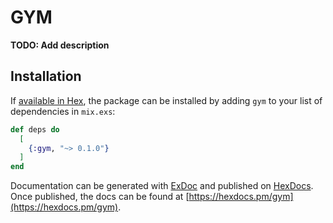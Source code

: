 # GYM

**TODO: Add description**

## Installation

If [available in Hex](https://hex.pm/docs/publish), the package can be installed
by adding `gym` to your list of dependencies in `mix.exs`:

```elixir
def deps do
  [
    {:gym, "~> 0.1.0"}
  ]
end
```

Documentation can be generated with [ExDoc](https://github.com/elixir-lang/ex_doc)
and published on [HexDocs](https://hexdocs.pm). Once published, the docs can
be found at [https://hexdocs.pm/gym](https://hexdocs.pm/gym).

